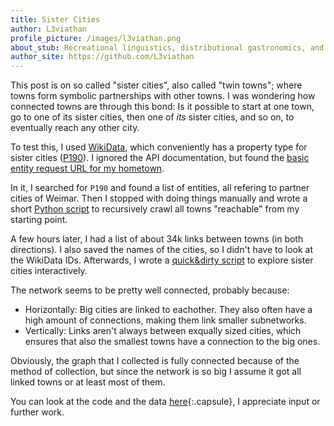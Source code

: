 ```yaml
---
title: Sister Cities
author: L3viathan
profile_picture: /images/l3viathan.png
about_stub: Recreational linguistics, distributional gastronomics, and applied galettalogy.
author_site: https://github.com/L3viathan
---
```


This post is on so called "sister cities", also called "twin towns"; where
towns form symbolic partnerships with other towns. I was wondering how
connected towns are through this bond: Is it possible to start at one town, go
to one of its sister cities, then one of _its_ sister cities, and so on, to
eventually reach any other city.

To test this, I used [WikiData](https://www.wikidata.org), which conveniently
has a property type for sister cities
([P190](https://www.wikidata.org/wiki/Property:P190)).  I ignored the API
documentation, but found the [basic entity request URL for my
hometown](https://www.wikidata.org/w/api.php?action=wbgetentities&ids=Q3955&format=json).

In it, I searched for `P190` and found a list of entities, all refering to
partner cities of Weimar. Then I stopped with doing things manually and wrote a
short [Python
script](https://github.com/L3viathan/sister-cities/blob/master/get_graph.py) to
recursively crawl all towns "reachable" from my starting point.

A few hours later, I had a list of about 34k links between towns (in both
directions).  I also saved the names of the cities, so I didn't have to look at
the WikiData IDs. Afterwards, I wrote a [quick&amp;dirty
script](https://github.com/L3viathan/sister-cities/blob/master/interactive.py)
to explore sister cities interactively.

The network seems to be pretty well connected, probably because:

- Horizontally: Big cities are linked to eachother. They also often have a high
  amount of connections, making them link smaller subnetworks.
- Vertically: Links aren't always between exqually sized cities, which ensures
  that also the smallest towns have a connection to the big ones.

Obviously, the graph that I collected is fully connected because of the method
of collection, but since the network is so big I assume it got all linked towns
or at least most of them.

You can look at the code and the data
[here](https://github.com/L3viathan/sister-cities/){:.capsule}, I appreciate
input or further work.
